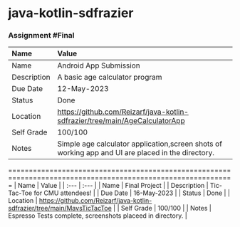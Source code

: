 # java-kotlin-sdfrazier

### Assignment #Final

| Name | Value |
| :--- | :--- |
| Name | Android App Submission |
| Description | A basic age calculator program |
| Due Date | 12-May-2023 |
| Status | Done |
| Location | https://github.com/Reizarf/java-kotlin-sdfrazier/tree/main/AgeCalculatorApp |
| Self Grade | 100/100 |
| Notes | Simple age calculator application,screen shots of working app and UI are placed in the directory. |

=============================================================================================================
| Name | Value |
| :--- | :--- |
| Name | Final Project |
| Description | Tic-Tac-Toe for CMU attendees! |
| Due Date | 16-May-2023 |
| Status | Done |
| Location | https://github.com/Reizarf/java-kotlin-sdfrazier/tree/main/MavsTicTacToe |
| Self Grade | 100/100 |
| Notes | Espresso Tests complete, screenshots placeed in directory. |
